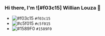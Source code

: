### Hi there, I'm ![#f03c15] Willian Louza 👋

<!--
**willianlouza/willianlouza** is a ✨ _special_ ✨ repository because its `README.md` (this file) appears on your GitHub profile.

Here are some ideas to get you started:

- 🔭 I’m currently working on ...
- 🌱 I’m currently learning ...
- 👯 I’m looking to collaborate on ...
- 🤔 I’m looking for help with ...
- 💬 Ask me about ...
- 📫 How to reach me: ...
- 😄 Pronouns: ...
- ⚡ Fun fact: ...
-->

- ![#f03c15](https://via.placeholder.com/15/f03c15/000000?text=+) `#f03c15`
- ![#c5f015](https://via.placeholder.com/15/c5f015/000000?text=+) `#c5f015`
- ![#1589F0](https://via.placeholder.com/15/1589F0/000000?text=+) `#1589F0`
